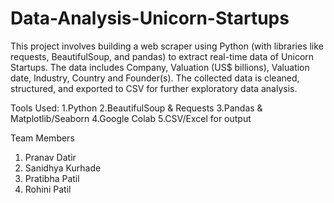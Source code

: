 # Data-Analysis-Unicorn-Startups
This project involves building a web scraper using Python (with libraries like requests, BeautifulSoup, and pandas) to extract real-time data of Unicorn Startups. The data includes Company, Valuation (US$ billions), Valuation date, Industry, Country and Founder(s).
The collected data is cleaned, structured, and exported to CSV for further exploratory data analysis.

Tools Used:
1.Python
2.BeautifulSoup & Requests
3.Pandas & Matplotlib/Seaborn
4.Google Colab
5.CSV/Excel for output

Team Members
1. Pranav Datir
2. Sanidhya Kurhade
3. Pratibha Patil
4. Rohini Patil
